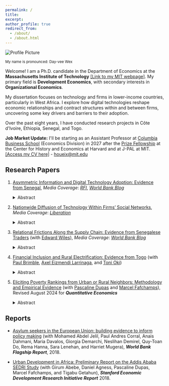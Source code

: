 ```yaml
---
permalink: /
title: 
excerpt: 
author_profile: true
redirect_from: 
  - /about/
  - /about.html
---
```


<div class="profile-container">
  <div class="profile-picture">
    <img src="https://github.com/houeix/houeix.github.io/blob/master/images/profile_dh_v2.jpg?raw=true" alt="Profile Picture"/>
    <p class="pronunciation"><small>My name is pronounced: Day-vee Wex</small></p> 
  </div>
  <div class="profile-text">
    <p>Welcome! I am a Ph.D. candidate in the Department of Economics at the <strong>Massachusetts Institute of Technology</strong> <a href="https://economics.mit.edu/people/phd-students/deivy-houeix">[Link to my MIT webpage]</a>. My primary field is <strong>Development Economics</strong>, with secondary interests in <strong>Organizational Economics</strong>. </p>
      <p>My dissertation focuses on technology and firms in lower-income countries, particularly in West Africa. I explore how digital technologies reshape economic relationships and contract structures within and between firms, uncovering some key drivers and barriers to their adoption. </p>
    <p>Over the past eight years, I have conducted research projects in Côte d'Ivoire, Ethiopia, Senegal, and Togo. </p>
  </div>
</div>

<div class="profile-info">
   <strong>Job Market Update:</strong> I'll be starting as an Assistant Professor at <a href="https://business.columbia.edu/faculty/divisions/economics/people">Columbia Business School</a> (Economics Division) in 2027 after the <a href="https://histecon.fas.harvard.edu/ehppf/index.html">Prize Fellowship</a> at the Center for History and Economics at Harvard and at J-PAL at MIT.<br>
  <a href="https://economics.mit.edu/sites/default/files/2024-11/CV_jmp_houeix_4.pdf">[Access my CV here]</a> - 
  <a href="mailto:houeix@mit.edu">houeix@mit.edu</a>
</div>

## Research Papers

1. <a href="https://drive.google.com/file/d/1xPuviUJ2E1m4keNPSSiSYVsBQd7-caCq/view?usp=sharing">Asymmetric Information and Digital Technology Adoption: Evidence from Senegal</a>, _Media Coverage_: <a href="https://www.rfi.fr/fr/podcasts/afrique-économie/20230222-à-dakar-le-paiement-mobile-facilite-les-transactions-et-améliore-les-revenus-des-taxis">_RFI_</a>, <a href="https://blogs.worldbank.org/en/impactevaluations/unlocking-digital-potential--the-double-edged-sword-of-observabi">_World Bank Blog_</a>
   <details>
        <summary>Abstract</summary> 
        <div class="abstract-content">
            <p>Digital technologies have the potential to increase firm productivity. However, they often come bundled with data observability, which can be a double-edged sword. Observability reduces information frictions and can increase efficiency, but some agents may lose their informational rent and thus resist adoption. I explore this trade-off between observability and adoption through two field experiments conducted over nearly two years. These experiments, guided by contract theory, introduce digital payments to the Senegalese taxi industry in partnership with the country's largest payment company. In the first experiment, I randomize access to digital payments for drivers (employees) and transaction observability to taxi owners (employers). I find that digital payments reduce drivers' cash-related costs by about half but also serve as effective monitoring tools for taxi owners. Transaction observability substantially increases driver effort, contract efficiency, and the duration of owner-driver relationships. However, 50% of drivers—primarily the worst-performing and poorest—decline to adopt digital payments when transactions are observable. The second experiment shows that the adoption rate doubles when drivers are assured that owners will not be able to observe their transactions. I develop a theoretical framework and use the experimental variations to estimate the welfare impacts of policy counterfactuals. I show that removing transaction observability would maintain moral hazard problems but broaden adoption and thus increase overall welfare—an approach ultimately implemented by the payment company. These findings highlight the crucial role of information embedded in digital technologies, as it magnifies gains for adopting firms but can deter initial adoption.</p>
        </div>
    </details>

2. <a href="https://drive.google.com/file/d/14eSWT8WUukf5fH95gLj_v3YNxn_Ts-OH/view">Nationwide Diffusion of Technology Within Firms’ Social Networks</a>, _Media Coverage_: <a href="https://www.liberation.fr/international/afrique/senegal-wave-le-pingouin-qui-bouleverse-le-secteur-du-paiement-mobile-20230304_RVTXWHCGSBB5XNDNKLNP5SCSVQ/?utm_medium=Social&utm_source=Twitter&xtor=CS7-51-#Echobox=1677936658-1">_Liberation_</a>
      <details>
        <summary>Abstract</summary> 
        <div class="abstract-content">
            <p>I conduct a randomized experiment to study the nationwide technology diffusion of a new digital payment technology in Senegal. By leveraging two novel sources of network data—mobile money transactions and anonymized phone contact directories covering the near universe of the adult population in Senegal—I causally identify three sets of adoption spillovers from taxi firms randomized to receive early access to the technology: intra-industry among taxi firms; inter-industry between taxi drivers and other small businesses; and inter-regional spillovers from the capital city to businesses in other urban centers. I show that spillovers go beyond strategic complementarities, reflecting social learning within firms' social networks, driven by social ties and remote interactions.</p>
        </div>
    </details>

3. <a href="https://edwardwiles.github.io/storage/papers/senegal_traders.pdf">Relational Frictions Along the Supply Chain: Evidence from Senegalese Traders</a> (with <a href="https://www.edward-wiles.com">Edward Wiles</a>), _Media Coverage_: <a href="https://blogs.worldbank.org/en/impactevaluations/can-social-media-alleviate-search-and-trust-frictions-in-interna">_World Bank Blog_</a>
   <details>
        <summary>Abstract</summary> 
        <div class="abstract-content">
            <p>Search and trust frictions have historically made it hard for small firms in lower-income countries to buy inputs from foreign markets. The growth in smartphone ownership and social media usage has the potential to alleviate these barriers. Informed by a dynamic model of relational contracting, we run a field experiment leveraging these technological tools to provide exogenous variation in (1) search frictions and (2) trust frictions (adverse selection and moral hazard) in a large international import market. In our search treatment, we connect a randomly selected 80% of 1,862 small garment firms in Senegal to new suppliers in Turkey. We then cross-randomize two trust treatments that provide additional information about the types (adverse selection) and incentives (moral hazard) of these new suppliers. Alleviating search frictions is sufficient to increase access to foreign markets: in all treated groups, firms are 26% more likely to have the varieties a mystery shopper requests and the goods sold are 30% more likely to be high quality. However, the trust treatments are necessary for longer-term impact: using both transaction-level mobile payments data and a follow-up survey, we show that these groups are significantly more likely to develop the connections into relationships that persist beyond the study. These new relationships lead to increases in medium-run profit and sales. Finally, we use the treatment effects to estimate the model and evaluate counterfactuals where we set various combinations of the frictions to zero, finding that the largest gains come from eliminating adverse selection.</p>
        </div>
    </details>

4. <a href="https://drive.google.com/file/d/148ZYYqffILOZ7Gtk_sbRpWFco6Qxj761/view?usp=sharing">Financial Inclusion and Rural Electrification: Evidence from Togo</a> (with <a href="https://pbrimble.github.io">Paul Brimble</a>, <a href="https://mbrg.bsg.ox.ac.uk/person/axel-eizmendi-larrinaga">Axel Eizmendi Larrinaga</a>, and <a href="https://www.hks.harvard.edu/centers/cid/about-cid/people/phd-affiliates/toni-oki">Toni Oki</a>)
   <details>
        <summary>Abstract</summary> 
        <div class="abstract-content">
            <p>Most people in sub-Saharan Africa still lack access to electricity, despite rural electrification being a policy priority. We provide evidence that high transaction costs, particularly transportation expenses to access mobile money agents for bill payments, are a key friction for rural households.  In rural Togo, these costs account for 28% of solar electricity-related expenditures, rising to 43% in more remote areas. To assess the impact of transaction costs on policy outcomes, we analyze the staggered rollout of two nationwide policies in Togo in 2019: a solar home system subsidy and an expansion of mobile money agents. The subsidy, which nearly halves electricity prices, more than doubles adoption rates. However, the effects vary significantly: households with lower transaction costs—those with direct access to mobile money agents—adopt at much higher rates and decrease the number of payments they make in response to the price reduction. The mobile money agent expansion led to nearly a threefold increase in adoption, an effect similar to that of the subsidy. By reducing transaction costs, these policies enable bulk purchases and lessen the need for frequent payments. Our findings highlight the complementary roles of subsidies and financial inclusion in improving rural electrification and access to essential services.</p>
        </div>
    </details>
    
5. <a href="https://houeix.github.io/files/PovertyRanking_paper_2408.pdf">Eliciting Poverty Rankings from Urban or Rural Neighbors: Methodology and Empirical Evidence</a> (with <a href="https://sites.google.com/view/pascaline-dupas/home">Pascaline Dupas</a> and <a href="https://web.stanford.edu/~fafchamp/">Marcel Fafchamps</a>), Revised August 2024 for ***Quantitative Economics***
   <details>
        <summary>Abstract</summary> 
        <div class="abstract-content">
            <p>We introduce a novel approach for eliciting relative poverty rankings that aggregates partial orderings reported independently by multiple neighbors. We first identify the conditions under which the method recovers more accurate rankings than the commonly used Borda count method. We then apply the method to secondary data from rural Indonesia and to original data from urban Cote d’Ivoire. We find that the aggregation method works as well as Borda count in the rural setting but, in the urban setting, reconstructed rankings from both the pairwise and Borda count methods are often incomplete and sometimes contain ties. This disparity suggests that eliciting poverty rankings by aggregating rankings from neighbors may be more difficult in urban settings. We also confirm earlier research showing that poverty rankings elicited from neighbors are correlated with measures of poverty obtained from survey data, albeit not strongly. Our original methodology can be applied to many situations in which individuals with incomplete information can only produce a partial ranking of alternatives.</p>
        </div>
    </details>

  
## Reports
- [Asylum seekers in the European Union: building evidence to inform policy making](http://documents.worldbank.org/curated/en/832501530296269142/Asylum-seekers-in-the-European-Union-building-evidence-to-inform-policy-making) (with Mohamed Abdel Jelil, Paul Andres Corral, Anais Dahmani, Maria Davalos, Giorgia Demarchi, Neslihan Demirel, Quy-Toan Do, Rema Hanna, Sara Lenehan, and Harriet Mugera), ***World Bank Flagship Report***, 2018.

- [Urban Development in Africa: Preliminary Report on the Addis Ababa SEDRI Study](http://fsi-live.s3.us-west-1.amazonaws.com/s3fs-public/audri_addis.pdf) (with Girum Abebe, Daniel Agness, Pascaline Dupas, Marcel Fafchamps, and Tigabu Getahun), ***Stanford Economic Development Research Initiative Report*** 2018.



